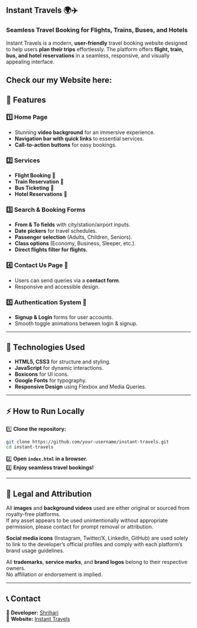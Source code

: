 ## **Instant Travels** 🌍✈️  
### **Seamless Travel Booking for Flights, Trains, Buses, and Hotels**  

Instant Travels is a modern, **user-friendly** travel booking website designed to help users **plan their trips** effortlessly. The platform offers **flight, train, bus, and hotel reservations** in a seamless, responsive, and visually appealing interface.

Check our my Website here: 
---

## **🚀 Features**  

### **1️⃣ Home Page**  
- Stunning **video background** for an immersive experience.  
- **Navigation bar with quick links** to essential services.  
- **Call-to-action buttons** for easy bookings.  

### **2️⃣ Services**  
- **Flight Booking** 🛫  
- **Train Reservation** 🚆  
- **Bus Ticketing** 🚌  
- **Hotel Reservations** 🏨  

### **3️⃣ Search & Booking Forms**  
- **From & To fields** with city/station/airport inputs.  
- **Date pickers** for travel schedules.  
- **Passenger selection** (Adults, Children, Seniors).  
- **Class options** (Economy, Business, Sleeper, etc.).  
- **Direct flights filter for flights.**  

### **4️⃣ Contact Us Page** 📩  
- Users can send queries via a **contact form**.  
- Responsive and accessible design.  

### **5️⃣ Authentication System** 🔐  
- **Signup & Login** forms for user accounts.  
- Smooth toggle animations between login & signup.  


---

## **🎨 Technologies Used**  

- **HTML5, CSS3** for structure and styling.  
- **JavaScript** for dynamic interactions.  
- **Boxicons** for UI icons.  
- **Google Fonts** for typography.  
- **Responsive Design** using Flexbox and Media Queries.  

---

## **⚡ How to Run Locally**  

1️⃣ **Clone the repository:**  
```bash
git clone https://github.com/your-username/instant-travels.git
cd instant-travels
```
2️⃣ **Open `index.html` in a browser.**  
3️⃣ **Enjoy seamless travel bookings!**  

---

## 📄 Legal and Attribution

All **images** and **background videos** used are either original or sourced from royalty-free platforms.  
If any asset appears to be used unintentionally without appropriate permission, please contact for prompt removal or attribution.

**Social media icons** (Instagram, Twitter/X, LinkedIn, GitHub) are used solely to link to the developer’s official profiles and comply with each platform’s brand usage guidelines.

All **trademarks**, **service marks**, and **brand logos** belong to their respective owners.  
No affiliation or endorsement is implied.

---

## **📞 Contact**  
🔹 **Developer:** [Shrihari](https://github.com/Shrihari6105)  
🔹 **Website:** [Instant Travels](https://yourwebsite.com)  
